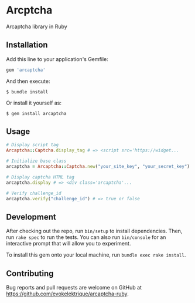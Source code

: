 # Arcptcha

Arcaptcha library in Ruby

## Installation

Add this line to your application's Gemfile:

```ruby
gem 'arcaptcha'
```

And then execute:

    $ bundle install

Or install it yourself as:

    $ gem install arcaptcha

## Usage

```ruby
# Display script tag
Arcaptcha::Captcha.display_tag # => <script src='https://widget...

# Initialize base class
arcaptcha = Arcaptcha::Captcha.new("your_site_key", "your_secret_key")

# Display captcha HTML tag
arcaptcha.display # => <div class='arcaptcha'...

# Verify challenge_id
arcaptcha.verify("challenge_id") # => true or false
```

## Development

After checking out the repo, run `bin/setup` to install dependencies. Then, run `rake spec` to run the tests. You can also run `bin/console` for an interactive prompt that will allow you to experiment.

To install this gem onto your local machine, run `bundle exec rake install`.

## Contributing

Bug reports and pull requests are welcome on GitHub at https://github.com/evokelektrique/arcaptcha-ruby.

